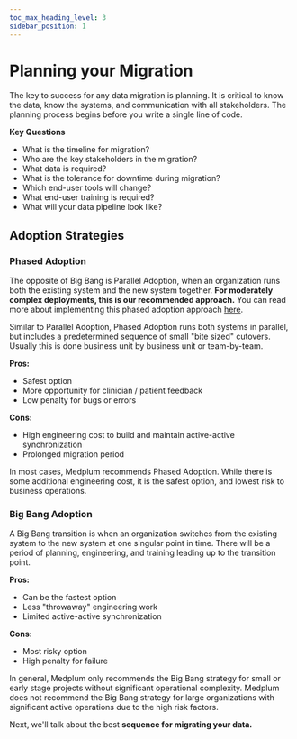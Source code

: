 ```yaml
---
toc_max_heading_level: 3
sidebar_position: 1
---
```


# Planning your Migration

The key to success for any data migration is planning. It is critical to know the data, know the systems, and communication with all stakeholders. The planning process begins before you write a single line of code.

**Key Questions**

- What is the timeline for migration?
- Who are the key stakeholders in the migration?
- What data is required?
- What is the tolerance for downtime during migration?
- Which end-user tools will change?
- What end-user training is required?
- What will your data pipeline look like?

## Adoption Strategies

### Phased Adoption
The opposite of Big Bang is Parallel Adoption, when an organization runs both the existing system and the new system together. **For moderately complex deployments, this is our recommended approach.** You can read more about implementing this phased adoption approach [here](./adoption-stategy.md).

Similar to Parallel Adoption, Phased Adoption runs both systems in parallel, but includes a predetermined sequence of small "bite sized" cutovers. Usually this is done business unit by business unit or team-by-team.

**Pros:**
- Safest option
- More opportunity for clinician / patient feedback
- Low penalty for bugs or errors

**Cons:**
- High engineering cost to build and maintain active-active synchronization
- Prolonged migration period

In most cases, Medplum recommends Phased Adoption. While there is some additional engineering cost, it is the safest option, and lowest risk to business operations.


### Big Bang Adoption

A Big Bang transition is when an organization switches from the existing system to the new system at one singular point in time. There will be a period of planning, engineering, and training leading up to the transition point.

**Pros:**
- Can be the fastest option
- Less "throwaway" engineering work
- Limited active-active synchronization

**Cons:**
- Most risky option
- High penalty for failure

In general, Medplum only recommends the Big Bang strategy for small or early stage projects without significant operational complexity. Medplum does not recommend the Big Bang strategy for large organizations with significant active operations due to the high risk factors.

Next, we'll talk about the best **sequence for migrating your data.**